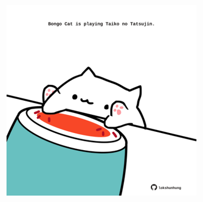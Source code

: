 <!-- built at 24/05/2025, 20:00:38 UTC -->
<p align="center">
  <img width="500" height="500" src="./ReadmeImage.svg">
</p>
